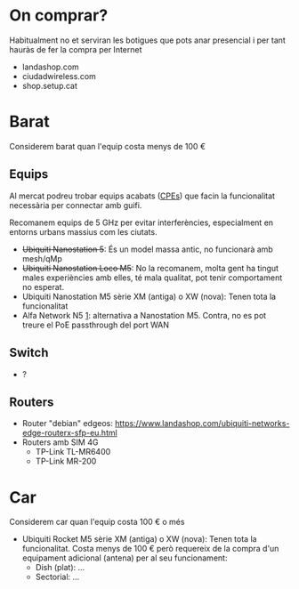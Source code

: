 # On comprar?

Habitualment no et serviran les botigues que pots anar presencial i per tant hauràs de fer la compra per Internet

- landashop.com
- ciudadwireless.com
- shop.setup.cat

# Barat

Considerem barat quan l'equip costa menys de 100 €

## Equips

Al mercat podreu trobar equips acabats ([CPEs](https://en.wikipedia.org/wiki/Customer-premises_equipment)) que facin la funcionalitat necessària per connectar amb guifi.

Recomanem equips de 5 GHz per evitar interferències, especialment en entorns urbans massius com les ciutats.

- ~~Ubiquiti Nanostation 5~~: És un model massa antic, no funcionarà amb mesh/qMp
- ~~Ubiquiti Nanostation Loco M5~~: No la recomanem, molta gent ha tingut males experiències amb elles, té mala qualitat, pot tenir comportament no esperat.
- Ubiquiti Nanostation M5 sèrie XM (antiga) o XW (nova): Tenen tota la funcionalitat
- Alfa Network N5 [1](http://www.ciudadwireless.com/network_802-11an_long-range_outdoor_ap-cpe_built-in_dual-polarity_antenna-p-5585.html): alternativa a Nanostation M5. Contra, no es pot treure el PoE passthrough del port WAN

## Switch

- ?

## Routers

- Router "debian" edgeos: https://www.landashop.com/ubiquiti-networks-edge-routerx-sfp-eu.html
- Routers amb SIM 4G
    - TP-Link TL-MR6400
    - TP-Link MR-200

# Car

Considerem car quan l'equip costa 100 € o més

- Ubiquiti Rocket M5 sèrie XM (antiga) o XW (nova): Tenen tota la funcionalitat. Costa menys de 100 € però requereix de la compra d'un equipament adicional (antena) per al seu funcionament:
    - Dish (plat): ...
    - Sectorial: ...
